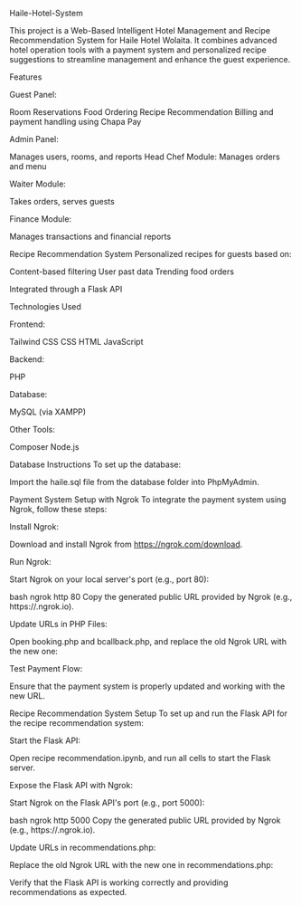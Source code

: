 Haile-Hotel-System

This project is a Web-Based Intelligent Hotel Management and Recipe Recommendation System for Haile Hotel Wolaita. It combines advanced hotel operation tools with a payment system and personalized recipe suggestions to streamline management and enhance the guest experience.

Features

Guest Panel:

Room Reservations
Food Ordering
Recipe Recommendation
Billing and payment handling using Chapa Pay

Admin Panel:

Manages users, rooms, and reports
Head Chef Module:
Manages orders and menu

Waiter Module:

Takes orders, serves guests

Finance Module:

Manages transactions and financial reports

Recipe Recommendation System
Personalized recipes for guests based on:

Content-based filtering
User past data
Trending food orders

Integrated through a Flask API

Technologies Used

Frontend:

Tailwind CSS
CSS
HTML
JavaScript

Backend:

PHP

Database:

MySQL (via XAMPP)

Other Tools:

Composer
Node.js

Database Instructions
To set up the database:

Import the haile.sql file from the database folder into PhpMyAdmin.

Payment System Setup with Ngrok
To integrate the payment system using Ngrok, follow these steps:

Install Ngrok:

Download and install Ngrok from https://ngrok.com/download.

Run Ngrok:

Start Ngrok on your local server's port (e.g., port 80):

bash
ngrok http 80
Copy the generated public URL provided by Ngrok (e.g., https://<random-id>.ngrok.io).

Update URLs in PHP Files:

Open booking.php and bcallback.php, and replace the old Ngrok URL with the new one:

Test Payment Flow:

Ensure that the payment system is properly updated and working with the new URL.

Recipe Recommendation System Setup
To set up and run the Flask API for the recipe recommendation system:

Start the Flask API:

Open recipe recommendation.ipynb, and run all cells to start the Flask server.

Expose the Flask API with Ngrok:

Start Ngrok on the Flask API's port (e.g., port 5000):

bash
ngrok http 5000
Copy the generated public URL provided by Ngrok (e.g., https://<random-id>.ngrok.io).

Update URLs in recommendations.php:

Replace the old Ngrok URL with the new one in recommendations.php:

Verify that the Flask API is working correctly and providing recommendations as expected.
